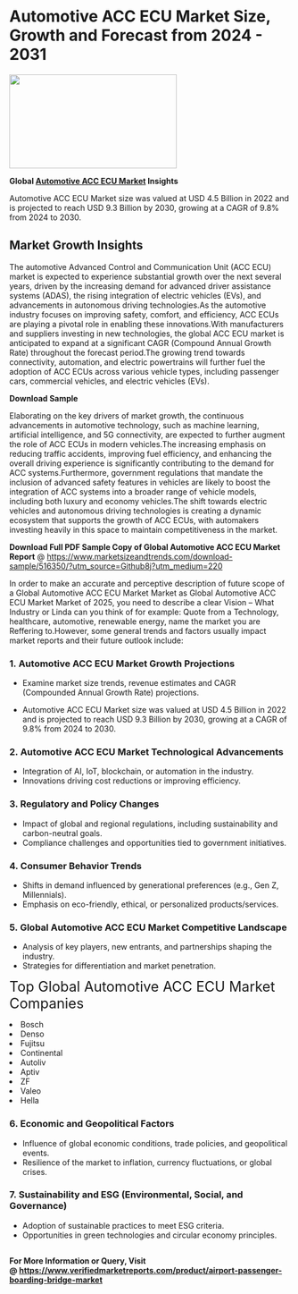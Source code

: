 <H1>Automotive ACC ECU Market Size, Growth and Forecast from 2024 - 2031</H1><img class="aligncenter size-medium wp-image-584254" src="https://thirdeyenews.in/wp-content/uploads/2024/09/Global-Market-Research-300x168.jpeg" alt="" width="300" height="168" /><p><strong>Global&nbsp;<a href="https://www.marketsizeandtrends.com/download-sample/516350/?utm_source=Github8j?utm_medium=220">Automotive ACC ECU Market</a> Insights</strong></p><p>Automotive ACC ECU Market size was valued at USD 4.5 Billion in 2022 and is projected to reach USD 9.3 Billion by 2030, growing at a CAGR of 9.8% from 2024 to 2030.</p><p><h2>Market Growth Insights</h2> <p>The automotive Advanced Control and Communication Unit (ACC ECU) market is expected to experience substantial growth over the next several years, driven by the increasing demand for advanced driver assistance systems (ADAS), the rising integration of electric vehicles (EVs), and advancements in autonomous driving technologies.As the automotive industry focuses on improving safety, comfort, and efficiency, ACC ECUs are playing a pivotal role in enabling these innovations.With manufacturers and suppliers investing in new technologies, the global ACC ECU market is anticipated to expand at a significant CAGR (Compound Annual Growth Rate) throughout the forecast period.The growing trend towards connectivity, automation, and electric powertrains will further fuel the adoption of ACC ECUs across various vehicle types, including passenger cars, commercial vehicles, and electric vehicles (EVs).</p> <p><strong>Download Sample</strong></p> <p>Elaborating on the key drivers of market growth, the continuous advancements in automotive technology, such as machine learning, artificial intelligence, and 5G connectivity, are expected to further augment the role of ACC ECUs in modern vehicles.The increasing emphasis on reducing traffic accidents, improving fuel efficiency, and enhancing the overall driving experience is significantly contributing to the demand for ACC systems.Furthermore, government regulations that mandate the inclusion of advanced safety features in vehicles are likely to boost the integration of ACC systems into a broader range of vehicle models, including both luxury and economy vehicles.The shift towards electric vehicles and autonomous driving technologies is creating a dynamic ecosystem that supports the growth of ACC ECUs, with automakers investing heavily in this space to maintain competitiveness in the market.</p> <p><span class=""><strong>Download Full PDF Sample Copy of Global Automotive ACC ECU Market Report</strong> @ <a href="https://www.marketsizeandtrends.com/download-sample/516350/?utm_source=Github8j?utm_medium=220" target="_blank">https://www.marketsizeandtrends.com/download-sample/516350/?utm_source=Github8j?utm_medium=220</a></span></p><p>In order to make an accurate and perceptive description of future scope of a Global&nbsp;Automotive ACC ECU Market Market as Global&nbsp;Automotive ACC ECU Market Market of 2025, you need to describe a clear Vision &ndash; What Industry or Linda can you think of for example: Quote from a Technology, healthcare, automotive, renewable energy, name the market you are Reffering to.However, some general trends and factors usually impact market reports and their future outlook include:</p><h3>1.&nbsp;<strong>Automotive ACC ECU Market Growth Projections</strong></h3><ul><li>Examine market size trends, revenue estimates and CAGR (Compounded Annual Growth Rate) projections.</li><li><p>Automotive ACC ECU Market size was valued at USD 4.5 Billion in 2022 and is projected to reach USD 9.3 Billion by 2030, growing at a CAGR of 9.8% from 2024 to 2030.</p></li></ul><h3>2.&nbsp;<strong>Automotive ACC ECU Market Technological Advancements</strong></h3><ul><li>Integration of AI, IoT, blockchain, or automation in the industry.</li><li>Innovations driving cost reductions or improving efficiency.</li></ul><h3>3.&nbsp;<strong>Regulatory and Policy Changes</strong></h3><ul><li>Impact of global and regional regulations, including sustainability and carbon-neutral goals.</li><li>Compliance challenges and opportunities tied to government initiatives.</li></ul><h3>4.&nbsp;<strong>Consumer Behavior Trends</strong></h3><ul><li>Shifts in demand influenced by generational preferences (e.g., Gen Z, Millennials).</li><li>Emphasis on eco-friendly, ethical, or personalized products/services.</li></ul><h3>5.&nbsp;<strong>Global Automotive ACC ECU Market Competitive Landscape</strong></h3><ul><li>Analysis of key players, new entrants, and partnerships shaping the industry.</li><li>Strategies for differentiation and market penetration.</li></ul><p data-pm-slice="1 1 []"><span style="color: inherit; font-family: inherit; font-size: 25px;">Top Global Automotive ACC ECU Market Companies</span></p><div class="" data-test-id=""><p><li>Bosch</li><li> Denso</li><li> Fujitsu</li><li> Continental</li><li> Autoliv</li><li> Aptiv</li><li> ZF</li><li> Valeo</li><li> Hella</li></p></div><h3>6.&nbsp;<strong>Economic and Geopolitical Factors</strong></h3><ul><li>Influence of global economic conditions, trade policies, and geopolitical events.</li><li>Resilience of the market to inflation, currency fluctuations, or global crises.</li></ul><h3>7.&nbsp;<strong>Sustainability and ESG (Environmental, Social, and Governance)</strong></h3><ul><li>Adoption of sustainable practices to meet ESG criteria.</li><li>Opportunities in green technologies and circular economy principles.</li></ul><h2><strong style="font-size: 14px;">For More Information or Query, Visit @&nbsp;</strong><a style="background-color: #ffffff; font-size: 14px;" href="https://www.marketsizeandtrends.com/report/automotive-acc-ecu-market/" target="_blank">https://www.verifiedmarketreports.com/product/airport-passenger-boarding-bridge-market</a></h2>
